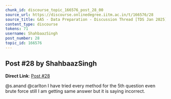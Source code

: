 ```yaml
---
chunk_id: discourse_topic_166576_post_28_00
source_url: https://discourse.onlinedegree.iitm.ac.in/t/166576/28
source_title: GA5 - Data Preparation - Discussion Thread [TDS Jan 2025]
content_type: discourse
tokens: 71
username: ShahbaazSingh
post_number: 28
topic_id: 166576
---
```


## Post #28 by ShahbaazSingh

**Direct Link**: [Post #28](https://discourse.onlinedegree.iitm.ac.in/t/166576/28)

@s.anand @carlton I have tried every method for the 5th question even brute force still I am getting same answer but it is saying incorrect.
